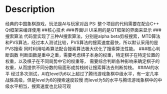 ﻿# Description
经典的中国象棋游戏，玩法是AI与玩家对战
PS: 整个项目的代码需要在配合C++ Qt框架来编译使用
##核心技术
###界面UI
UI采用的是QT框架的界面来显示
###搜索算法
代码里实现了三种AI搜索算法，分别是alpha beta剪枝搜索，MTD算法和PVS算法，经过本人测试比较，PVS算法的搜索速度最快，所以默认采用的是PVS搜索
同时利用哈希算法配合搜索算法极大优化了搜索算法性能。
###核心判断函数
判断函数是重中之重，需要考虑棋子本身的权重，特定棋子在特定位置的权重，以及棋子在不同局势中它的权重等，
需要综合判断各种影响来确定棋子的权重，从而提供不同分数的局面形成剪枝树让搜索算法去判断剪枝。
###AI的水平
经过多次测试，AI在level为6以上超过了腾讯游戏象棋中级水平，有一定几率战胜高级，但是level为6的搜索速度较慢
而level为5的水平与腾讯游戏象棋中的中级水平相当，搜索速度也比较可观


